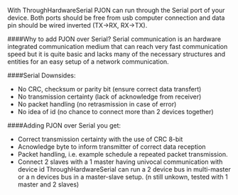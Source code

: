 
With ThroughHardwareSerial PJON can run through the Serial port of your device. Both ports should be free from usb computer connection and data pin should be wired inverted (TX->RX, RX->TX).

####Why to add PJON over Serial?
Serial communication is an hardware integrated communication medium that can reach very fast communication speed but it is quite basic and lacks many of the necessary structures and entities for an easy setup of a network communication.

####Serial Downsides:
- No CRC, checksum or parity bit (ensure correct data transfert)
- No transmission certainty (lack of acknowledge from receiver)
- No packet handling (no retrasmission in case of error)
- No idea of id (no chance to connect more than 2 devices together) 

####Adding PJON over Serial you get:
- Correct transmission certainty with the use of CRC 8-bit
- Acnowledge byte to inform transmitter of correct data reception
- Packet handling, i.e. example schedule a repeated packet transmission.
- Connect 2 slaves with a 1 master having univocal communication with device id ThroughHardwareSerial can run a 2 device bus in multi-master or a n devices bus in a master-slave setup. (n still unkown, tested with 1 master and 2 slaves)